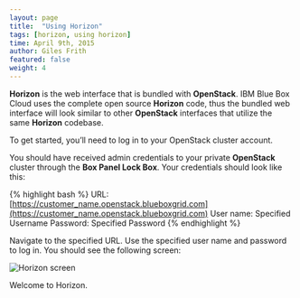 ```yaml
---
layout: page
title:  "Using Horizon"
tags: [horizon, using horizon]
time: April 9th, 2015
author: Giles Frith
featured: false
weight: 4
---
```


**Horizon** is the web interface that is bundled with **OpenStack**. IBM Blue Box Cloud uses the complete open source **Horizon** code, thus the bundled web interface will look similar to other **OpenStack** interfaces that utilize the same **Horizon** codebase.

To get started, you’ll need to log in to your OpenStack cluster account.

You should have received admin credentials to your private **OpenStack** cluster through the **Box Panel Lock Box**. Your credentials should look like this:

{% highlight bash %}
URL: [https://customer_name.openstack.blueboxgrid.com](https://customer_name.openstack.blueboxgrid.com)
User name: Specified Username
Password: Specified Password
{% endhighlight %}

Navigate to the specified URL. Use the specified user name and password to log in. You should see the following screen:

![Horizon screen](https://s3.amazonaws.com/helpjuice_production/uploads/upload/image/2134/7902/Horizon_home__1_.png )

Welcome to Horizon.
